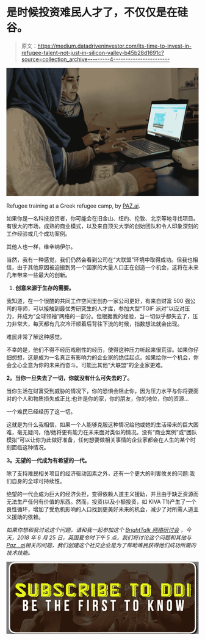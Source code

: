 # 是时候投资难民人才了，不仅仅是在硅谷。

> 原文：<https://medium.datadriveninvestor.com/its-time-to-invest-in-refugee-talent-not-just-in-silicon-valley-b45b28d1691c?source=collection_archive---------4----------------------->

![](img/45521ea95b23e6252f2af54665417786.png)

Refugee training at a Greek refugee camp, by [PAZ.ai](https://www.kickstarter.com/projects/1781579443/paz-never-plays-alone?ref=thanks_tweet).

如果你是一名科技投资者，你可能会在旧金山、纽约、伦敦、北京等地寻找项目。有很大的市场，成熟的商业模式，以及来自顶尖大学的创始团队和令人印象深刻的工作经验或几个成功案例。

其他人也一样，维辛纳伊尔。

当然，我有一种感觉，我们仍然会看到公司在“大联盟”环境中取得成功。但我也相信，由于其他原因被迫搬到另一个国家的大量人口正在创造一个机会，这将在未来几年带来一些最大的创新。

1.  **创意来源于生存的需要。**

我知道，在一个很酷的共同工作空间里创办一家公司更好，有来自财富 500 强公司的导师，可以接触到最优秀研究生的人才库，参加大型“TGIF 派对”以应对压力，并成为“全球领袖”网络的一部分。但根据我的经验，当一切似乎都失去了，压力非常大，每天都有几次冷汗顺着后背往下流的时候，指数想法就会出现。

难民非常了解这种感觉。

不幸的是，他们不得不经历戏剧性的经历，使得这种压力听起来很荒谬。如果你仔细想想，这是成为一名真正有影响力的企业家的绝佳起点。如果给你一个机会，你会全心全意为你的未来而奋斗。可能比其他“大联盟”的企业家更难。

**2。当你一旦失去了一切，你就没有什么可失去的了。**

当你生活在财富受到威胁的情况下，你的恐惧会阻止你，因为压力水平与你将要面对的个人和物质损失成正比:也许是你的家，你的朋友，你的地位，你的资源…

一个难民已经经历了这一切。

这就是为什么我相信，如果一个人能够克服这种情况给他或她的生活带来的巨大困难，毫无疑问，他/她将更有能力在未来面对类似的情况。没有“商业案例”或“团队模拟”可以让你为此做好准备，任何想要做相关事情的企业家都会在人生的某个时刻面临这种情况。

**3。无望的一代成为有希望的一代。**

除了支持难民相关项目的经济驱动因素之外，还有一个更大的利害攸关的问题:我们自身的全球可持续性。

绝望的一代会成为巨大的经济负担，变得依赖人道主义援助，并且由于缺乏资源而无法生产任何有价值的东西。然而，投资(以及小额投资，如 KIVA T1)产生了一个良性循环，增加了受危机影响的人口找到更美好未来的机会，减少了对所需人道主义援助的依赖。

*如果你想和我讨论这个问题，请和我一起参加这个* [*BrightTalk 网络研讨会*](https://www.brighttalk.com/webcast/5742/328431?utm_source=BrightTALK&utm_medium=brighttalk&utm_campaign=328431) *，今天，2018 年 6 月 25 日，英国夏令时下午 5 点，我们将讨论这个问题和其他与*[*Paz . ai*](https://www.kickstarter.com/projects/1781579443/paz-never-plays-alone?ref=cw1r83&token=ab98ea36)*相关的问题，我们创建这个社交企业是为了帮助难民获得他们成功所需的技术技能。*

[![](img/b6f926ec4f9727dcfb41809c9f59a85e.png)](http://eepurl.com/dw5NFP)